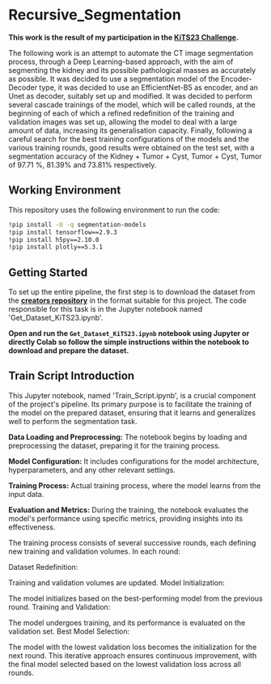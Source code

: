 # Recursive_Segmentation

**This work is the result of my participation in the [**KiTS23 Challenge**](https://kits-challenge.org/kits23/#:~:text=The%202023%20Kidney%20and%20Kidney%20Tumor%20Segmentation%20challenge%20(abbreviated%20KiTS23,place%20in%202019%20and%202021.)).**

The following work is an attempt to automate the CT image segmentation process, through a Deep Learning-based approach, with the aim of segmenting the kidney and its possible pathological masses as accurately as possible. It was decided to use a segmentation model of the Encoder-Decoder type, it was decided to use an EfficientNet-B5 as encoder, and an Unet as decoder, suitably set up and modified. It was decided to perform several cascade trainings of the model, which will be called rounds, at the beginning of each of which a refined redefinition of the training and validation images was set up, allowing the model to deal with a large amount of data, increasing its generalisation capacity. Finally, following a careful search for the best training configurations of the models and the various training rounds, good results were obtained on the test set, with a segmentation accuracy of the Kidney + Tumor + Cyst, Tumor + Cyst, Tumor of 97.71 %, 81.39% and 73.81% respectively.


## Working Environment

This repository uses the following environment to run the code:

```bash
!pip install -U -q segmentation-models
!pip install tensorflow==2.9.3
!pip install h5py==2.10.0
!pip install plotly==5.3.1
```


## Getting Started

To set up the entire pipeline, the first step is to download the dataset from the [**creators repository**](https://github.com/neheller/kits23.git) in the format suitable for this project. The code responsible for this task is in the Jupyter notebook named 'Get_Dataset_KiTS23.ipynb'.

**Open and run the ```Get_Dataset_KiTS23.ipynb``` notebook using Jupyter or directly Colab so follow the simple instructions within the notebook to download and prepare the dataset.**


## Train Script Introduction

This Jupyter notebook, named 'Train_Script.ipynb', is a crucial component of the project's pipeline. Its primary purpose is to facilitate the training of the model on the prepared dataset, ensuring that it learns and generalizes well to perform the segmentation task.

**Data Loading and Preprocessing:** The notebook begins by loading and preprocessing the dataset, preparing it for the training process.

**Model Configuration:** It includes configurations for the model architecture, hyperparameters, and any other relevant settings.

**Training Process:** Actual training process, where the model learns from the input data.

**Evaluation and Metrics:** During the training, the notebook evaluates the model's performance using specific metrics, providing insights into its effectiveness.

The training process consists of several successive rounds, each defining new training and validation volumes. In each round:

Dataset Redefinition:

Training and validation volumes are updated.
Model Initialization:

The model initializes based on the best-performing model from the previous round.
Training and Validation:

The model undergoes training, and its performance is evaluated on the validation set.
Best Model Selection:

The model with the lowest validation loss becomes the initialization for the next round.
This iterative approach ensures continuous improvement, with the final model selected based on the lowest validation loss across all rounds.


